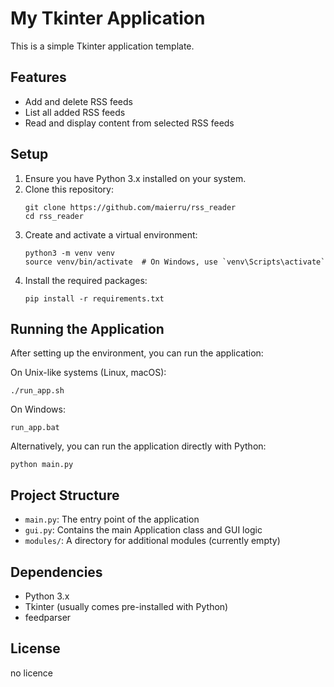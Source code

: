 # My Tkinter Application

This is a simple Tkinter application template.

## Features

- Add and delete RSS feeds
- List all added RSS feeds
- Read and display content from selected RSS feeds

## Setup

1. Ensure you have Python 3.x installed on your system.
2. Clone this repository:
   ```
   git clone https://github.com/maierru/rss_reader
   cd rss_reader
   ```
3. Create and activate a virtual environment:
   ```
   python3 -m venv venv
   source venv/bin/activate  # On Windows, use `venv\Scripts\activate`
   ```
4. Install the required packages:
   ```
   pip install -r requirements.txt
   ```

## Running the Application

After setting up the environment, you can run the application:

On Unix-like systems (Linux, macOS):
```
./run_app.sh
```

On Windows:
```
run_app.bat
```

Alternatively, you can run the application directly with Python:
```
python main.py
```

## Project Structure

- `main.py`: The entry point of the application
- `gui.py`: Contains the main Application class and GUI logic
- `modules/`: A directory for additional modules (currently empty)

## Dependencies

- Python 3.x
- Tkinter (usually comes pre-installed with Python)
- feedparser

## License

no licence

